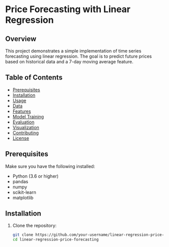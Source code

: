 # Price Forecasting with Linear Regression

## Overview
This project demonstrates a simple implementation of time series forecasting using linear regression. The goal is to predict future prices based on historical data and a 7-day moving average feature.

## Table of Contents
- [Prerequisites](#prerequisites)
- [Installation](#installation)
- [Usage](#usage)
- [Data](#data)
- [Features](#features)
- [Model Training](#model-training)
- [Evaluation](#evaluation)
- [Visualization](#visualization)
- [Contributing](#contributing)
- [License](#license)

## Prerequisites
Make sure you have the following installed:
- Python (3.6 or higher)
- pandas
- numpy
- scikit-learn
- matplotlib

## Installation
1. Clone the repository:
   ```bash
   git clone https://github.com/your-username/linear-regression-price-forecasting.git
   cd linear-regression-price-forecasting
